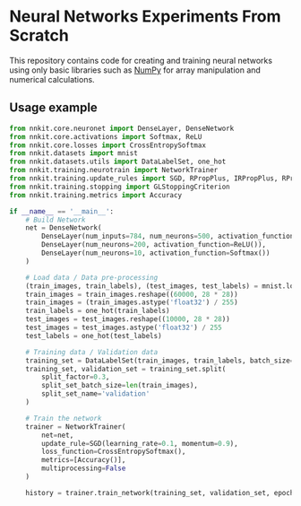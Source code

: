 # Neural Networks Experiments From Scratch

This repository contains code for creating and training neural networks using only basic libraries such as [NumPy](https://www.google.com/url?sa=t&rct=j&q=&esrc=s&source=web&cd=&cad=rja&uact=8&ved=2ahUKEwi-u9-1r7T_AhXT8rsIHaNlAdoQFnoECAwQAQ&url=https%3A%2F%2Fnumpy.org%2F&usg=AOvVaw3L2i9HVc9ZeynETpNrPxO-) for array manipulation and numerical calculations.

## Usage example

```python
from nnkit.core.neuronet import DenseLayer, DenseNetwork
from nnkit.core.activations import Softmax, ReLU
from nnkit.core.losses import CrossEntropySoftmax
from nnkit.datasets import mnist
from nnkit.datasets.utils import DataLabelSet, one_hot
from nnkit.training.neurotrain import NetworkTrainer
from nnkit.training.update_rules import SGD, RPropPlus, IRPropPlus, RPropMinus, IRPropMinus
from nnkit.training.stopping import GLStoppingCriterion
from nnkit.training.metrics import Accuracy

if __name__ == '__main__':
    # Build Network
    net = DenseNetwork(
        DenseLayer(num_inputs=784, num_neurons=500, activation_function=ReLU()),
        DenseLayer(num_neurons=200, activation_function=ReLU()),
        DenseLayer(num_neurons=10, activation_function=Softmax())
    )

    # Load data / Data pre-processing
    (train_images, train_labels), (test_images, test_labels) = mnist.load_data()
    train_images = train_images.reshape((60000, 28 * 28))
    train_images = (train_images.astype('float32') / 255)
    train_labels = one_hot(train_labels)
    test_images = test_images.reshape((10000, 28 * 28))
    test_images = test_images.astype('float32') / 255
    test_labels = one_hot(test_labels)

    # Training data / Validation data
    training_set = DataLabelSet(train_images, train_labels, batch_size=1, name='training')
    training_set, validation_set = training_set.split(
        split_factor=0.3,
        split_set_batch_size=len(train_images),
        split_set_name='validation'
    )

    # Train the network
    trainer = NetworkTrainer(
        net=net,
        update_rule=SGD(learning_rate=0.1, momentum=0.9),
        loss_function=CrossEntropySoftmax(),
        metrics=[Accuracy()],
        multiprocessing=False
    )

    history = trainer.train_network(training_set, validation_set, epochs=150, early_stopping=GLStoppingCriterion(alpha=1))
```
